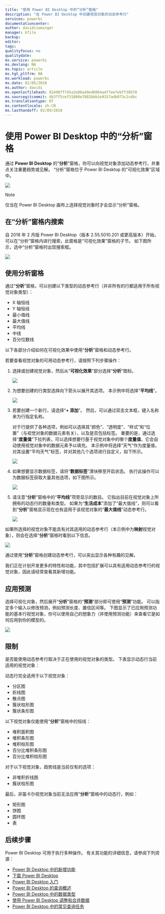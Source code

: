 ```yaml
---
title: "使用 Power BI Desktop 中的“分析”窗格"
description: "在 Power BI Desktop 中创建视觉对象的动态参考行"
services: powerbi
documentationcenter: 
author: davidiseminger
manager: kfile
backup: 
editor: 
tags: 
qualityfocus: no
qualitydate: 
ms.service: powerbi
ms.devlang: NA
ms.topic: article
ms.tgt_pltfrm: NA
ms.workload: powerbi
ms.date: 02/05/2018
ms.author: davidi
ms.openlocfilehash: 02498ff745a2e06a49ed6064a4f7eefebff305f8
ms.sourcegitcommit: db37f5cef31808e7882bbb1e9157adb973c2cdbc
ms.translationtype: HT
ms.contentlocale: zh-CN
ms.lasthandoff: 02/09/2018
---
```

# <a name="using-the-analytics-pane-in-power-bi-desktop"></a>使用 Power BI Desktop 中的“分析”窗格
通过 **Power BI Desktop** 的“**分析**”窗格，你可以向视觉对象添加动态参考行，并重点关注重要趋势或见解。 “分析”窗格位于 Power BI Desktop 的“可视化效果”区域中。

![](media/desktop-analytics-pane/analytics-pane_1.png)

> [!NOTE]
> 仅当在 Power BI Desktop 画布上选择视觉对象时才会显示“分析”窗格。

## <a name="search-within-the-analytics-pane"></a>在“分析”窗格内搜索
自 2018 年 2 月版 Power BI Desktop（版本 2.55.5010.201 或更高版本）开始，可以在“分析”窗格内进行搜索，此窗格是“可视化效果”窗格的子节。 如下图所示，选中“分析”窗格时出现搜索框。

![](media/desktop-analytics-pane/analytics-pane_1b.png)

## <a name="using-the-analytics-pane"></a>使用分析窗格
通过“**分析**”窗格，可以创建以下类型的动态参考行（并非所有的行都适用于所有视觉对象类型）：

* X 轴恒线
* Y 轴恒线
* 最小值线
* 最大值线
* 平均线
* 中线
* 百分位数线

以下各部分介绍如何在可视化效果中使用“**分析**”窗格和动态参考行。

若要查看视觉对象的可用动态参考行，请按照下列步骤操作：

1. 选择或创建视觉对象，然后从“**可视化效果**”部分选择“**分析**”图标。
   
   ![](media/desktop-analytics-pane/analytics-pane_2.png)
2. 为想要创建的行类型选择向下箭头以展开其选项。 本示例中将选择“**平均线**”。
   
   ![](media/desktop-analytics-pane/analytics-pane_3.png)
3. 若要创建一个新行，请选择“**+ 添加**”。 然后，可以通过双击文本框，键入名称来为行指定名称。
   
   对于行提供了各种选项，例如可以选择其“颜色”、“透明度”、“样式”和“位置”（与视觉对象的数据元素有关），以及是否包括标签。 重要的是，通过选择“**度量值**”下拉列表，可以选择想要行基于视觉对象中的哪个**度量值**，它会自动使用视觉对象中的数据元素予以填充。 本示例中将选择“天气”作为度量值，对其设置“平均天气”标签，并对其他几个选项进行自定义，如下所示。
   
   ![](media/desktop-analytics-pane/analytics-pane_4.png)
4. 如果想要显示数据标签，请将“**数据标签**”滑块移至开启状态。 执行此操作可以为数据标签获取大量其他选项，如下图所示。
   
   ![](media/desktop-analytics-pane/analytics-pane_5.png)
5. 请注意“**分析**”窗格中的“**平均线**”项旁显示的数目。 它指出目前在视觉对象上所拥有的动态行的数量和类型。 如果为“**生活成本**”添加了“最大值线”，则可以看到“**分析**”窗格显示现在也有适用于该视觉对象的“**最大值线**”动态参考行。
   
   ![](media/desktop-analytics-pane/analytics-pane_6.png)

如果所选择的视觉对象不能具有对其适用的动态参考行（本示例中为**映射**视觉对象），则会在选择“**分析**”窗格时看到以下信息。

![](media/desktop-analytics-pane/analytics-pane_7.png)

通过使用“**分析**”窗格创建动态参考行，可以突出显示各种有趣的见解。

我们正在计划开发更多的特性和功能，其中包括扩展可以具有适用动态参考行的视觉对象，因此请经常查看其新增功能。

## <a name="apply-forecasting"></a>应用预测
选择可视化对象，然后展开“**分析**”窗格的“**预测**”部分即可使用“**预测**”功能。 可以指定多个输入以修改预测，例如预测长度、置信区间等。 下图显示了已应用预测功能的基本行视觉对象，你可以使用自己的想象力（并使用预测功能）来查看它是如何应用到你的模型的。

![](media/desktop-analytics-pane/analytics-pane_8.png)

## <a name="limitations"></a>限制
是否能使用动态参考行取决于正在使用的视觉对象的类型。 下表显示动态行当前适用的视觉对象：

动态行完全适用于以下视觉对象：

* 分区图
* 折线图
* 散点图
* 簇状柱形图
* 簇状条形图

以下视觉对象仅能使用“**分析**”窗格中的恒线：

* 堆积面积图
* 堆积条形图
* 堆积柱形图
* 百分比堆积条形图
* 百分比堆积柱形图

对于以下视觉对象，趋势线是当前仅有的选项：

* 非堆积折线图
* 簇状柱形图

最后，非笛卡尔视觉对象当前无法应用“**分析**”窗格中的动态行，例如：

* 矩形图
* 饼图
* 圆环图
* 表

## <a name="next-steps"></a>后续步骤
Power BI Desktop 可用于执行多种操作。 有关其功能的详细信息，请参阅下列资源：

* [Power BI Desktop 中的新增功能](desktop-latest-update.md)
* [下载 Power BI Desktop](desktop-get-the-desktop.md)
* [Power BI Desktop 入门](desktop-getting-started.md)
* [Power BI Desktop 的查询概述](desktop-query-overview.md)
* [Power BI Desktop 中的数据类型](desktop-data-types.md)
* [使用 Power BI Desktop 调整和合并数据](desktop-shape-and-combine-data.md)
* [Power BI Desktop 中的常见查询任务](desktop-common-query-tasks.md)    

